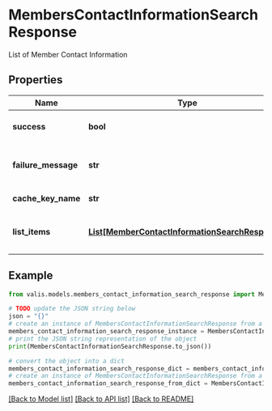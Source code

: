 # MembersContactInformationSearchResponse

List of Member Contact Information

## Properties

Name | Type | Description | Notes
------------ | ------------- | ------------- | -------------
**success** | **bool** | Is this a successful response? | [optional] 
**failure_message** | **str** | Details if this response failed | [optional] 
**cache_key_name** | **str** | CacheKey name | [optional] 
**list_items** | [**List[MemberContactInformationSearchResponse]**](MemberContactInformationSearchResponse.md) | List of Member Contact Information | [optional] 

## Example

```python
from valis.models.members_contact_information_search_response import MembersContactInformationSearchResponse

# TODO update the JSON string below
json = "{}"
# create an instance of MembersContactInformationSearchResponse from a JSON string
members_contact_information_search_response_instance = MembersContactInformationSearchResponse.from_json(json)
# print the JSON string representation of the object
print(MembersContactInformationSearchResponse.to_json())

# convert the object into a dict
members_contact_information_search_response_dict = members_contact_information_search_response_instance.to_dict()
# create an instance of MembersContactInformationSearchResponse from a dict
members_contact_information_search_response_from_dict = MembersContactInformationSearchResponse.from_dict(members_contact_information_search_response_dict)
```
[[Back to Model list]](../README.md#documentation-for-models) [[Back to API list]](../README.md#documentation-for-api-endpoints) [[Back to README]](../README.md)


